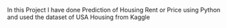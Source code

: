 In this Project I have done Prediction of Housing Rent or Price using Python and used the dataset of USA Housing from Kaggle
